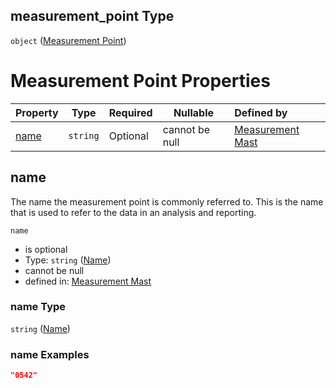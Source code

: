 ## measurement_point Type

`object` ([Measurement Point](iea43_wra_data_model-properties-measurement-point.md))

# Measurement Point Properties

| Property      | Type     | Required | Nullable       | Defined by                                                                                                                                         |
| :------------ | -------- | -------- | -------------- | :------------------------------------------------------------------------------------------------------------------------------------------------- |
| [name](#name) | `string` | Optional | cannot be null | [Measurement Mast](iea43_wra_data_model-properties-measurement-point-properties-name.md "undefined#/properties/measurement_point/properties/name") |

## name

The name the measurement point is commonly referred to. This is the name that is used to refer to the data in an analysis and reporting.


`name`

-   is optional
-   Type: `string` ([Name](iea43_wra_data_model-properties-measurement-point-properties-name.md))
-   cannot be null
-   defined in: [Measurement Mast](iea43_wra_data_model-properties-measurement-point-properties-name.md "undefined#/properties/measurement_point/properties/name")

### name Type

`string` ([Name](iea43_wra_data_model-properties-measurement-point-properties-name.md))

### name Examples

```json
"0542"
```
